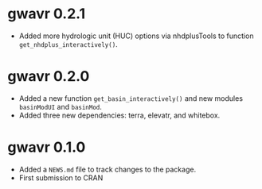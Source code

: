 # gwavr 0.2.1  

* Added more hydrologic unit (HUC) options via nhdplusTools to function `get_nhdplus_interactively()`.

# gwavr 0.2.0

* Added a new function `get_basin_interactively()` and new modules `basinModUI` and `basinMod`.
* Added three new dependencies: terra, elevatr, and whitebox.

# gwavr 0.1.0

* Added a `NEWS.md` file to track changes to the package.  
* First submission to CRAN
